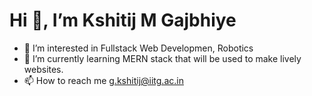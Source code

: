 # Hi 👋, I’m Kshitij M Gajbhiye
- 👀 I’m interested in Fullstack Web Developmen, Robotics 
- 🌱 I’m currently learning MERN stack that will be used to make lively websites.
- 📫 How to reach me g.kshitij@iitg.ac.in

<!---
kshitijstc/kshitijstc is a ✨ special ✨ repository because its `README.md` (this file) appears on your GitHub profile.
You can click the Preview link to take a look at your changes.
--->
